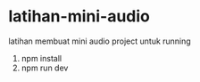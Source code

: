 # latihan-mini-audio
latihan membuat mini audio project
untuk running 
1. npm install
2. npm run dev
